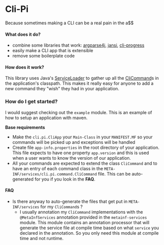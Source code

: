# Cli-Pi
Because sometimes making a CLI can be a real pain in the a$$

#### What does it do?
 - combine some libraries that work: [argparse4j][3], [jansi][4], [cli-progress][5]
 - easily make a CLI app that is extensible
 - remove some boilerplate code

#### How does it work?
This library uses Java's [ServiceLoader][1] to gather up all the [CliCommand][2]s in the application's classpath.
This makes it really easy for anyone to add a new command they "wish" they had in your application.

### How do I get started?
I would suggest checking out the `example` module. This is an example of how to setup an application with maven.

**Base requirements**
 - Make the `cli.pi.CliApp` your `Main-Class` in your `MANIFEST.MF` so your commands will be picked up and exceptions will be handled
 - Create file `app-info.properties` in the root directory of your application. This file expects to have one property `app.version`
 and this is used when a user wants to know the version of our application.
 - All your commands are expected to extend the class `CliCommand` and to have an entry of each command class
    in the `META-INF/services/cli.pi.command.CliCommand` file. This can be auto-generated for you if you look in the **FAQ**.

#### FAQ
 - Is there anyway to auto-generate the files that get put in `META-INF/services` for my `CliCommand`s ?
    - I usually annotation my `CliCommand` implementations with the `@MetaInfServices` annotation provided in the `metainf-services` module.
     This module contains an annotation processor that will generate the service file at compile time based on what `service` you declared in the annotation.
     So you only need this module at compile time and not runtime.

[1]: https://docs.oracle.com/javase/7/docs/api/java/util/ServiceLoader.html "serviceloader"
[2]: https://github.com/born2snipe/cli-pi/blob/master/src/main/java/cli/pi/command/CliCommand.java "cli-command"
[3]: http://argparse4j.sourceforge.net "argparse4j"
[4]: https://github.com/fusesource/jansi "jansi"
[5]: https://github.com/born2snipe/cli-progress "cli-progress"

